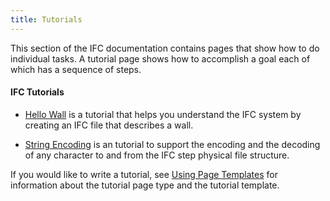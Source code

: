 ```yaml
---
title: Tutorials
---
```


This section of the IFC documentation contains pages that
show how to do individual tasks.
A tutorial page shows how to accomplish a goal each of which has a sequence of steps.

#### IFC Tutorials

* [Hello Wall](/docs/tutorials/hello-wall) is a tutorial that helps you understand the IFC system by creating an IFC file that describes a wall.

* [String Encoding](/docs/tutorials/stringEncoding) is an tutorial to support the encoding and the decoding of any character to and from the IFC step physical file structure.


If you would like to write a tutorial, see
[Using Page Templates](/docs/contribute/page-templates/)
for information about the tutorial page type and the tutorial template.